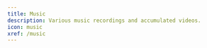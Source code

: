```yaml
---
title: Music
description: Various music recordings and accumulated videos.
icon: music
xref: /music
---
```



